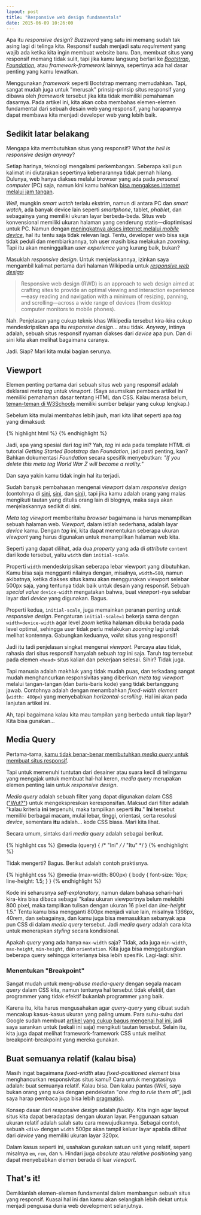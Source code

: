 ```yaml
---
layout: post
title: "Responsive web design fundamentals"
date: 2015-06-09 10:26:00
---
```


Apa itu *responsive design*? *Buzzword* yang satu ini memang sudah tak asing lagi di telinga kita. Responsif sudah menjadi satu *requirement* yang wajib ada ketika kita ingin membuat website baru. Dan, membuat situs yang responsif memang tidak sulit, tapi jika kamu langsung berlari ke [*Bootstrap*](http://getbootstrap.com/), [*Foundation*](http://foundation.zurb.com/), atau *framework-framework* lainnya, sepertinya ada hal dasar penting yang kamu lewatkan.

Menggunakan *framework* seperti Bootstrap memang memudahkan. Tapi, sangat mudah juga untuk "merusak" prinsip-prinsip situs responsif yang dibawa oleh *framework* tersebut jika kita tidak memiliki pemahaman dasarnya. Pada artikel ini, kita akan coba membahas elemen-elemen fundamental dari sebuah desain web yang responsif, yang harapannya dapat membawa kita menjadi developer web yang lebih baik.

## Sedikit latar belakang

Mengapa kita membutuhkan situs yang responsif? *What the hell is responsive design anyway*?

Setiap harinya, teknologi mengalami perkembangan. Seberapa kali pun kalimat ini diutarakan sepertinya kebenarannya tidak pernah hilang. Dulunya, web hanya diakses melalui browser yang ada pada *personal computer* (PC) saja, namun kini kamu bahkan [bisa mengakses internet melalui jam tangan](http://blogs.opera.com/news/2014/10/samsungs-gear-s-smartwatch-gets-first-full-web-browser/).

*Well*, mungkin *smart watch* terlalu ekstrim, namun di antara PC dan *smart watch*, ada banyak device lain seperti *smartphone*, tablet, *phablet*, dan sebagainya yang memiliki ukuran layar berbeda-beda. Situs web konvensional memiliki ukuran halaman yang cenderung statis&mdash;dioptimisasi untuk PC. Namun dengan [meningkatnya akses internet melalui *mobile device*](http://searchenginewatch.com/sew/how-to/2389159/why-mobile-web-still-matters-in-2015), hal itu tentu saja tidak relevan lagi. Tentu, developer web bisa saja tidak peduli dan membiarkannya, toh user masih bisa melakukan *zooming*. Tapi itu akan meninggalkan *user experience* yang kurang baik, bukan?

Masuklah *responsive design*. Untuk menjelaskannya, izinkan saya mengambil kalimat pertama dari halaman Wikipedia untuk [*responsive web design*](http://en.wikipedia.org/wiki/Responsive_web_design):

> Responsive web design (RWD) is an approach to web design aimed at crafting sites to provide an optimal viewing and interaction experience—easy reading and navigation with a minimum of resizing, panning, and scrolling—across a wide range of devices (from desktop computer monitors to mobile phones).

Nah. Penjelasan yang cukup teknis khas Wikipedia tersebut kira-kira cukup mendeskripsikan apa itu *responsive design*... atau tidak. *Anyway*, intinya adalah, sebuah situs responsif nyaman diakses dari *device* apa pun. Dan di sini kita akan melihat bagaimana caranya.

Jadi. Siap? Mari kita mulai bagian serunya.

## Viewport

Elemen penting pertama dari sebuah situs web yang responsif adalah deklarasi *meta tag* untuk *viewport*. (Saya asumsikan pembaca artikel ini memiliki pemahaman dasar tentang HTML dan CSS. Kalau merasa belum, [teman-teman di W3Schools](http://w3schools.com/) memiliki sumber belajar yang cukup lengkap.)

Sebelum kita mulai membahas lebih jauh, mari kita lihat seperti apa *tag* yang dimaksud:

{% highlight html %}
<meta name="viewport" content="width=device-width, initial-scale=1">
{% endhighlight %}

Jadi, apa yang spesial dari *tag* ini? Yah, *tag* ini ada pada template HTML di tutorial *Getting Started* *Bootstrap* dan *Foundation*, jadi pasti penting, kan? Bahkan dokumentasi *Foundation* secara spesifik menyebutkan: *"If you delete this meta tag World War Z will become a reality."*

Dan saya yakin kamu tidak ingin hal itu terjadi.

Sudah banyak pembahasan mengenai *viewport* dalam *responsive design* (contohnya di [sini](https://developers.google.com/web/fundamentals/layouts/rwd-fundamentals/set-the-viewport?hl=en), [sini](https://developer.mozilla.org/en/docs/Mozilla/Mobile/Viewport_meta_tag), dan [sini](http://www.paulund.co.uk/understanding-the-viewport-meta-tag)), tapi jika kamu adalah orang yang malas mengikuti tautan yang ditulis orang lain di blognya, maka saya akan menjelaskannya sedikit di sini.

*Meta tag* *viewport* memberitahu *browser* bagaimana ia harus menampilkan sebuah halaman web. *Viewport*, dalam istilah sederhana, adalah layar *device* kamu. Dengan *tag* ini, kita dapat menentukan seberapa ukuran *viewport* yang harus digunakan untuk menampilkan halaman web kita.

Seperti yang dapat dilihat, ada dua *property* yang ada di *attribute* `content` dari kode tersebut, yaitu `width` dan `initial-scale`.

Properti `width` mendeskripsikan seberapa lebar viewport yang dibutuhkan. Kamu bisa saja mengganti nilainya dengan, misalnya, `width=500`, namun akibatnya, ketika diakses situs kamu akan menggunakan viewport selebar 500px saja, yang tentunya tidak baik untuk desain yang responsif. Sebuah *special value* `device-width` mengatakan bahwa, buat *viewport*-nya selebar layar dari *device* yang digunakan. Bagus.

Properti kedua, `initial-scale`, juga memainkan peranan penting untuk *responsive design*. Pengaturan `initial-scale=1` bekerja sama dengan `width=device-width` agar level *zoom* ketika halaman dibuka berada pada level optimal, sehingga user tidak perlu melakukan *zooming* lagi untuk melihat kontennya. Gabungkan keduanya, *voila*: situs yang responsif!

Jadi itu tadi penjelasan singkat mengenai *viewport*. Percaya atau tidak, rahasia dari situs responsif hanyalah sebuah *tag* ini saja. Taruh *tag* tersebut pada elemen `<head>` situs kalian dan pekerjaan selesai. Sihir? Tidak juga.

Tapi manusia adalah makhluk yang tidak mudah puas, dan terkadang sangat mudah menghancurkan responsivitas yang diberikan *meta tag* *viewport* melalui tangan-tangan (dan baris-baris kode) yang tidak bertanggung jawab. Contohnya adalah dengan menambahkan *fixed-width element* (`width: 400px`) yang menyebabkan *horizontal-scrolling*. Hal ini akan pada lanjutan artikel ini.

Ah, tapi bagaimana kalau kita mau tampilan yang berbeda untuk tiap layar? Kita bisa gunakan...

## Media Query

Pertama-tama, [kamu tidak benar-benar membutuhkan *media query* untuk membuat situs responsif](http://motherfuckingwebsite.com/).

Tapi untuk memenuhi tuntutan dari desainer atau suara kecil di telingamu yang mengajak untuk membuat hal-hal keren, *media query* merupakan elemen penting lain untuk *responsive design*.

*Media query* adalah sebuah filter yang dapat digunakan dalam CSS (["Wut?"](http://w3schools.com/)) untuk mengekspresikan keresponsifan. Maksud dari filter adalah "kalau kriteria **ini** terpenuhi, maka tampilkan seperti **itu**." **Ini** tersebut memiliki berbagai macam, mulai lebar, tinggi, orientasi, serta resolusi *device*, sementara **itu** adalah... kode CSS biasa. Mari kita lihat.

Secara umum, sintaks dari *media query* adalah sebagai berikut.

{% highlight css %}
@media (query) { /* "Ini" */
  /* "Itu" */
}
{% endhighlight %}

Tidak mengerti? Bagus. Berikut adalah contoh praktisnya.

{% highlight css %}
@media (max-width: 800px) {
  body {
    font-size: 16px;
    line-height: 1.5;
  }
}
{% endhighlight %}

Kode ini seharusnya *self-explanatory*, namun dalam bahasa sehari-hari kira-kira bisa dibaca sebagai "kalau ukuran viewportnya belum melebihi 800 pixel, maka tampilkan tulisan dengan ukuran 16 pixel dan *line-height* 1.5." Tentu kamu bisa mengganti 800px menjadi value lain, misalnya 1366px, 40rem, dan sebagainya, dan kamu juga bisa memasukkan sebanyak apa pun CSS di dalam *media query* tersebut. Jadi *media query* adalah cara kita untuk menerapkan *styling* secara kondisional.

Apakah *query* yang ada hanya `max-width` saja? Tidak, ada juga `min-width`, `max-height`, `min-height`, dan `orientation`. Kita juga bisa menggabungkan beberapa query sehingga kriterianya bisa lebih spesifik. Lagi-lagi: sihir.

### Menentukan "Breakpoint"

Sangat mudah untuk meng-*abuse* *media-query* dengan segala macam *query* dalam CSS kita, namun tentunya hal tersebut tidak efektif, dan programmer yang tidak efektif bukanlah programmer yang baik.

Karena itu, kita harus mengusahakan agar *query-query* yang dibuat sudah mencakup kasus-kasus ukuran yang paling umum. Para suhu-suhu dari Google sudah membuat [artikel yang cukup bagus mengenai hal ini](https://developers.google.com/web/fundamentals/layouts/rwd-fundamentals/how-to-choose-breakpoints?hl=en), jadi saya sarankan untuk (sekali ini saja) mengikuti tautan tersebut. Selain itu, kita juga dapat melihat framework-framework CSS untuk melihat breakpoint-breakpoint yang mereka gunakan.

## Buat semuanya relatif (kalau bisa)

Masih ingat bagaimana *fixed-width* atau *fixed-positioned element* bisa menghancurkan responsivitas situs kamu? Cara untuk mengatasinya adalah: buat semuanya relatif. Kalau bisa. Dan kalau pantas (*Well*, saya bukan orang yang suka dengan pendekatan "*one ring to rule them all*", jadi saya harap pembaca juga bisa lebih [pragmatis](http://www.amazon.com/The-Pragmatic-Programmer-Journeyman-Master/dp/020161622X)).

Konsep dasar dari *responsive design* adalah *fluidity*. Kita ingin agar layout situs kita dapat beradaptasi dengan ukuran layar. Penggunaan satuan ukuran relatif adalah salah satu cara mewujudkannya. Sebagai contoh, sebuah `<div>` dengan `width` 500px akan tampil keluar layar apabila dilihat dari *device* yang memiliki ukuran layar 320px.


Dalam kasus seperti ini, usahakan gunakan satuan unit yang relatif, seperti misalnya `em`, `rem`, dan `%`. Hindari juga *absolute* atau *relative positioning* yang dapat menyebabkan elemen berada di luar *viewport*.

## That's it!

Demikianlah elemen-elemen fundamental dalam membangun sebuah situs yang responsif. Kuasai hal ini dan kamu akan selangkah lebih dekat untuk menjadi penguasa dunia web development selanjutnya.
